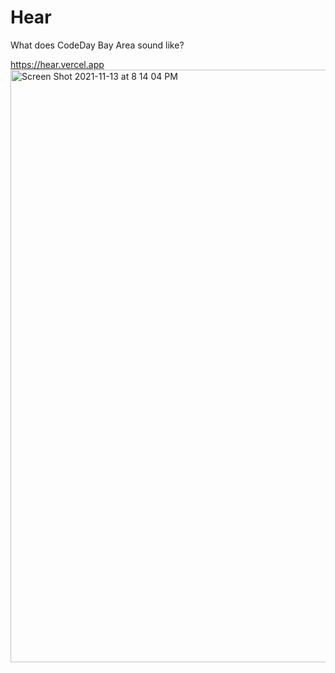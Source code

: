 # Hear

What does CodeDay Bay Area sound like?

<https://hear.vercel.app>
<img width="948" alt="Screen Shot 2021-11-13 at 8 14 04 PM" src="https://user-images.githubusercontent.com/72365100/141667604-c1ed1260-213f-4b80-8a93-7bfab4dd3680.png">
